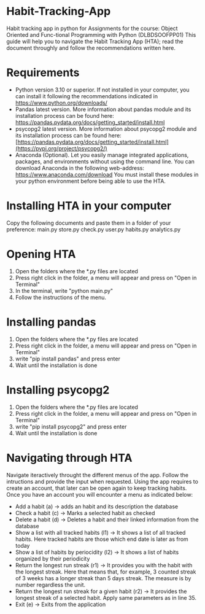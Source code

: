 # Habit-Tracking-App
Habit tracking app in python for Assignments for the course: Object Oriented and Func-tional Programming with Python (DLBDSOOFPP01)
This guide will help you to navigate the Habit Tracking App (HTA); read the document throughly and follow the recommendations written here.

# Requirements
- Python version 3.10 or superior. If not installed in your computer, you can install it following the recommendations indicated in https://www.python.org/downloads/
- Pandas latest version. More information about pandas module and its installation process can be found here: https://pandas.pydata.org/docs/getting_started/install.html
- psycopg2 latest version. More information about psycopg2 module and its installation process can be found here: [https://pandas.pydata.org/docs/getting_started/install.html](https://pypi.org/project/psycopg2/)
- Anaconda (Optional). Let you easily manage integrated applications, packages, and environments without using the command line. You can download Anaconda in the following web-address: https://www.anaconda.com/download
You must install these modules in your python environment before being able to use the HTA.

# Installing HTA in your computer
Copy the following documents and paste them in a folder of your preference:
main.py
store.py
check.py
user.py
habits.py
analytics.py

# Opening HTA
1. Open the folders where the *.py files are located
2. Press right click in the folder, a menu will appear and press on "Open in Terminal"
3. In the terminal, write "python main.py"
4. Follow the instructions of the menu.

# Installing pandas
1. Open the folders where the *.py files are located
2. Press right click in the folder, a menu will appear and press on "Open in Terminal"
3. write "pip install pandas" and press enter
4. Wait until the installation is done

# Installing psycopg2
1. Open the folders where the *.py files are located
2. Press right click in the folder, a menu will appear and press on "Open in Terminal"
3. write "pip install psycopg2" and press enter
4. Wait until the installation is done

# Navigating through HTA
Navigate iteractively throught the different menus of the app. Follow the intructions and provide the input when requested.
Using the app requires to create an account, that later can be open again to keep tracking habits. Once you have an account you will encounter a menu as indicated below:
- Add a habit (a) -> adds an habit and its description the database
- Check a habit (c) -> Marks a selected habit as checked
- Delete a habit (d) -> Deletes a habit and their linked information from the database
- Show a list with all tracked habits (l1) -> It shows a list of all tracked habits. Here tracked habits are those which end date is later as from today
- Show a list of habits by periocidity (l2) -> It shows a list of habits organized by their periodicity
- Return the longest run streak (r1) -> It provides you with the habit with the longest streak. Here that means that, for example, 3 counted streak of 3 weeks has a longer streak than 5 days streak. The measure is by number regardless the unit.
- Return the longest run streak for a given habit (r2) -> It provides the longest streak of a selected habit. Apply same parameters as in line 35.
- Exit (e) -> Exits from the application
